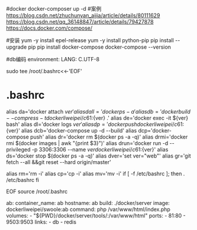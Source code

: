 #docker
docker-composer up -d
#案例
https://blog.csdn.net/zhuchunyan_aijia/article/details/80111629
https://blog.csdn.net/qq_36148847/article/details/79427878
https://docs.docker.com/compose/



#安装
yum -y install epel-release
yum -y install python-pip
pip install --upgrade pip
pip install docker-compose
docker-compose --version


#db编码
    environment:
      LANG: C.UTF-8

sudo tee /root/.bashrc<<-'EOF'
# .bashrc
alias da='docker attach ${ver}'
alias dall='docker ps -a'
alias db='docker build  --compress -t dockerliweipei/c61:${ver} .'
alias de='docker exec -it ${ver} bash'
alias dl='docker logs ${ver}'
alias dp='docker push dockerliweipei/c61:${ver}'
alias dcb='docker-compose up -d --build'
alias dcp='docker-compose push'
alias dr='docker rm $(docker ps -a -q)'
alias drmi='docker rmi $(docker images | awk "{print $3}")'
alias drun='docker run -d --privileged -p 3306:3306  --name ${ver} dockerliweipei/c61:${ver}'
alias ds='docker stop $(docker ps -a -q)'
alias dver='set ver="web"'
alias gr='git fetch --all &&git reset --hard origin/master'

alias rm='rm -i'
alias cp='cp -i'
alias mv='mv -i'
if [ -f /etc/bashrc ]; then
	. /etc/bashrc
fi

EOF
source /root/.bashrc


  ab:
    container_name: ab
    hostname: ab
    build:
      ./docker/server
    image:  dockerliweipei/swoole:ab
    command: php /var/www/html/index.php
    volumes:
      - "${PWD}/docker/server/tools/:/var/www/html"
    ports:
      - 81:80
      - 9503:9503
    links:
      - db
      - redis